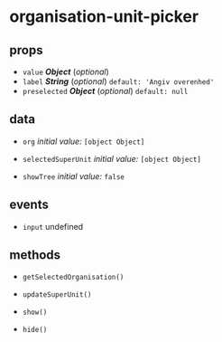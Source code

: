 # organisation-unit-picker 



## props 
- `value` ***Object*** (*optional*) 
- `label` ***String*** (*optional*) `default: 'Angiv overenhed'` 
- `preselected` ***Object*** (*optional*) `default: null` 

## data 
- `org` 
 *initial value:* `[object Object]` 

- `selectedSuperUnit` 
 *initial value:* `[object Object]` 

- `showTree` 
 *initial value:* `false` 


## events 
- `input` undefined 

## methods 
- `getSelectedOrganisation()` 

- `updateSuperUnit()` 

- `show()` 

- `hide()` 


